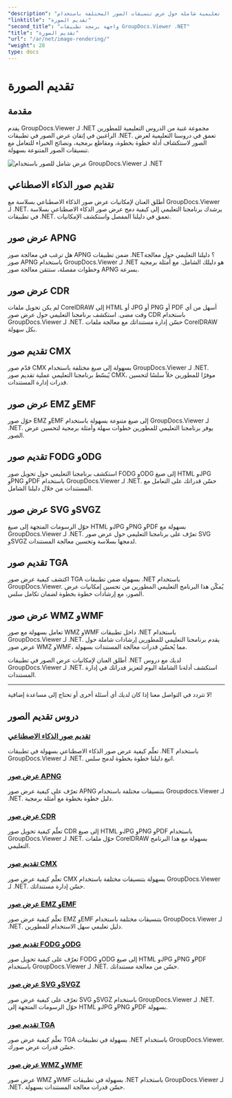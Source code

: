 ```yaml
---
"description": "اكتشف دروسًا تعليمية شاملة حول عرض تنسيقات الصور المختلفة باستخدام GroupDocs.Viewer لـ .NET. من الذكاء الاصطناعي إلى WMF، تعلّم التكامل السلس وأمثلة البرمجة."
"linktitle": "تقديم الصورة"
"second_title": "واجهة برمجة تطبيقات GroupDocs.Viewer .NET"
"title": "تقديم الصورة"
"url": "/ar/net/image-rendering/"
"weight": 28
type: docs
---
```

# تقديم الصورة


## مقدمة

يقدم GroupDocs.Viewer لـ .NET مجموعة غنية من الدروس التعليمية للمطورين الراغبين في إتقان عرض الصور في تطبيقات .NET. تعمق في دروسنا التعليمية لعرض الصور لاستكشاف أدلة خطوة بخطوة، ومقاطع برمجية، ونصائح الخبراء للتعامل مع تنسيقات الصور المتنوعة بسهولة.

![عرض شامل للصور باستخدام GroupDocs.Viewer لـ .NET](/viewer/image-rendering/image.png)

## تقديم صور الذكاء الاصطناعي
أطلق العنان لإمكانيات عرض صور الذكاء الاصطناعي بسلاسة مع GroupDocs.Viewer لـ .NET. يرشدك برنامجنا التعليمي إلى كيفية دمج عرض صور الذكاء الاصطناعي بسلاسة في تطبيقات .NET. تعمق في دليلنا المفصل واستكشف الإمكانيات.

## عرض صور APNG
هل ترغب في معالجة صور APNG ضمن تطبيقات .NET؟ دليلنا التعليمي حول معالجة صور APNG باستخدام GroupDocs.Viewer لـ .NET هو دليلك الشامل. مع أمثلة برمجية وخطوات مفصلة، ستتقن معالجة صور APNG بسرعة.

## عرض صور CDR
لم يكن تحويل ملفات CorelDRAW إلى HTML أو JPG أو PNG أو PDF أسهل من أي وقت مضى. استكشف برنامجنا التعليمي حول عرض صور CDR باستخدام GroupDocs.Viewer لـ .NET. حسّن إدارة مستنداتك مع معالجة ملفات CorelDRAW بكل سهولة.

## تقديم صور CMX
قدّم صور CMX بسهولة إلى صيغ مختلفة باستخدام GroupDocs.Viewer لـ .NET. يُبسّط برنامجنا التعليمي عملية تقديم صور CMX، موفرًا للمطورين حلاً سلسًا لتحسين قدرات إدارة المستندات.

## عرض صور EMZ وEMF
حوّل صور EMZ وEMF إلى صيغ متنوعة بسهولة باستخدام GroupDocs.Viewer لـ .NET. يوفر برنامجنا التعليمي للمطورين خطوات سهلة وأمثلة برمجية لتحسين عرض الصور.

## تقديم صور FODG وODG
استكشف برنامجنا التعليمي حول تحويل صور FODG وODG إلى صيغ HTML وJPG وPNG وPDF باستخدام GroupDocs.Viewer لـ .NET. حسّن قدراتك على التعامل مع المستندات من خلال دليلنا الشامل.

## عرض صور SVG وSVGZ
حوّل الرسومات المتجهة إلى صيغ HTML وJPG وPNG وPDF بسهولة مع GroupDocs.Viewer لـ .NET. تعرّف على برنامجنا التعليمي حول عرض صور SVG وSVGZ لدمجها بسلاسة وتحسين معالجة المستندات.

## تقديم صور TGA
اكتشف كيفية عرض صور TGA بسهولة ضمن تطبيقات .NET باستخدام GroupDocs.Viewer. يُمكّن هذا البرنامج التعليمي المطورين من تحسين إمكانيات عرض الصور، مع إرشادات خطوة بخطوة لضمان تكامل سلس.

## عرض صور WMZ وWMF
تعامل بسهولة مع صور WMZ وWMF داخل تطبيقات .NET باستخدام GroupDocs.Viewer لـ .NET. يقدم برنامجنا التعليمي للمطورين إرشادات شاملة حول عرض صور WMZ وWMF، مما يُحسّن قدرات معالجة المستندات بسهولة.

أطلق العنان لإمكانيات عرض الصور في تطبيقات .NET لديك مع دروس GroupDocs.Viewer لـ .NET. استكشف أدلةنا الشاملة اليوم لتعزيز قدراتك في إدارة المستندات.

---

لا تتردد في التواصل معنا إذا كان لديك أي أسئلة أخرى أو تحتاج إلى مساعدة إضافية!
## دروس تقديم الصور
### [تقديم صور الذكاء الاصطناعي](./render-ai-images/)
تعلّم كيفية عرض صور الذكاء الاصطناعي بسهولة في تطبيقات .NET باستخدام GroupDocs.Viewer لـ .NET. اتبع دليلنا خطوة بخطوة لدمج سلس.
### [عرض صور APNG](./render-apng-images/)
تعرّف على كيفية عرض صور APNG بتنسيقات مختلفة باستخدام Groupdocs.Viewer لـ .NET. دليل خطوة بخطوة مع أمثلة برمجية.
### [عرض صور CDR](./render-cdr-images/)
تعلّم كيفية تحويل صور CDR إلى صيغ HTML وJPG وPNG وPDF باستخدام GroupDocs.Viewer لـ .NET. حوّل ملفات CorelDRAW بسهولة مع هذا البرنامج التعليمي.
### [تقديم صور CMX](./render-cmx-images/)
تعلّم كيفية عرض صور CMX بسهولة بتنسيقات مختلفة باستخدام GroupDocs.Viewer لـ .NET. حسّن إدارة مستنداتك.
### [عرض صور EMZ وEMF](./render-emz-emf-images/)
تعلّم كيفية عرض صور EMZ وEMF بتنسيقات مختلفة باستخدام GroupDocs.Viewer لـ .NET. دليل تعليمي سهل الاستخدام للمطورين.
### [تقديم صور FODG وODG](./render-fodg-odg-images/)
تعرّف على كيفية تحويل صور FODG وODG إلى صيغ HTML وJPG وPNG وPDF باستخدام GroupDocs.Viewer لـ .NET. حسّن من معالجة مستنداتك.
### [عرض صور SVG وSVGZ](./render-svg-svgz-images/)
تعرّف على كيفية عرض صور SVG وSVGZ باستخدام GroupDocs.Viewer لـ .NET. حوّل الرسومات المتجهة إلى HTML وJPG وPNG وPDF بسهولة.
### [تقديم صور TGA](./render-tga-images/)
تعلّم كيفية عرض صور TGA بسهولة في تطبيقات .NET باستخدام GroupDocs.Viewer. حسّن قدرات عرض صورك.
### [عرض صور WMZ وWMF](./render-wmz-wmf-images/)
عرض صور WMZ وWMF بسهولة في تطبيقات .NET باستخدام GroupDocs.Viewer لـ .NET. حسّن قدرات معالجة المستندات بسهولة.